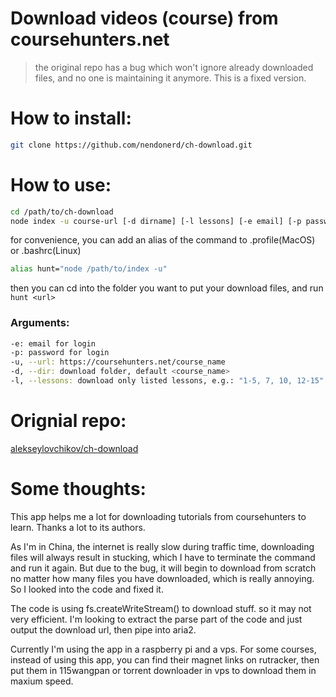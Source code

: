 # Download videos (course) from coursehunters.net

> the original repo has a bug which won't ignore already downloaded files, and no one is maintaining it anymore. This is a fixed version.

# How to install:

```sh
git clone https://github.com/nendonerd/ch-download.git
```

# How to use:

```sh
cd /path/to/ch-download
node index -u course-url [-d dirname] [-l lessons] [-e email] [-p password]
```

for convenience, you can add an alias of the command to .profile(MacOS) or .bashrc(Linux)
```sh
alias hunt="node /path/to/index -u"
```
then you can cd into the folder you want to put your download files, and run ```hunt <url>```

### Arguments:

```sh
-e: email for login
-p: password for login
-u, --url: https://coursehunters.net/course_name
-d, --dir: download folder, default <course_name>
-l, --lessons: download only listed lessons, e.g.: "1-5, 7, 10, 12-15" or 3-7,9,11,15-20
```

# Orignial repo:
[alekseylovchikov/ch-download](https://github.com/alekseylovchikov/ch-download)

# Some thoughts:
This app helps me a lot for downloading tutorials from coursehunters to learn. Thanks a lot to its authors.

As I'm in China, the internet is really slow during traffic time, downloading files will always result in stucking, which I have to terminate the command and run it again. But due to the bug, it will begin to download from scratch no matter how many files you have downloaded, which is really annoying. So I looked into the code and fixed it.

The code is using fs.createWriteStream() to download stuff. so it may not very efficient. I'm looking to extract the parse part of the code and just output the download url, then pipe into aria2.

Currently I'm using the app in a raspberry pi and a vps. For some courses, instead of using this app, you can find their magnet links on rutracker, then put them in 115wangpan or torrent downloader in vps to download them in maxium speed.